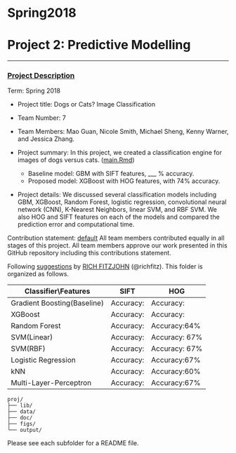 # Spring2018


# Project 2: Predictive Modelling

----


### [Project Description](doc/)

Term: Spring 2018

+ Project title: Dogs or Cats? Image Classification
+ Team Number: 7
+ Team Members: Mao Guan, Nicole Smith, Michael Sheng, Kenny Warner, and Jessica Zhang. 
+ Project summary: In this project, we created a classification engine for images of dogs versus cats. ([main.Rmd](doc/main.Rmd))
	+ Baseline model: GBM with SIFT features,  ___ % accuracy.
	+ Proposed model: XGBoost with HOG features, with 74% accuracy. 

+ Project details: We discussed several classification models including GBM, XGBoost, Random Forest, logistic regression, convolutional neural network (CNN), K-Nearest Neighbors, linear SVM, and RBF SVM. We also HOG and SIFT features on each of the models and compared the prediction error and computational time. 

Contribution statement: [default](doc/a_note_on_contributions.md) All team members contributed equally in all stages of this project. All team members approve our work presented in this GitHub repository including this contributions statement.

Following [suggestions](http://nicercode.github.io/blog/2013-04-05-projects/) by [RICH FITZJOHN](http://nicercode.github.io/about/#Team) (@richfitz). This folder is organized as follows.

Classifier\Features | SIFT | HOG
---- | --- | ---
Gradient Boosting(Baseline) | Accuracy:|  Accuracy:
XGBoost | Accuracy:|  Accuracy:
Random Forest |  Accuracy: | Accuracy:64% 
SVM(Linear) | Accuracy: | Accuracy: 67%
SVM(RBF) | Accuracy: | Accuracy: 67%
Logistic Regression | Accuracy: | Accuracy:67% 
kNN | Accuracy: | Accuracy:60%
Multi-Layer-Perceptron| Accuracy: | Accuracy:67%
```
proj/
├── lib/
├── data/
├── doc/
├── figs/
└── output/
```

Please see each subfolder for a README file.
